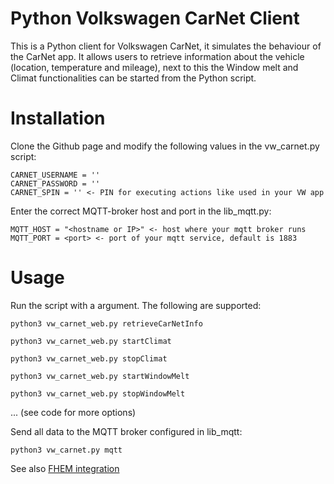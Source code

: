 # Python Volkswagen CarNet Client

This is a Python client for Volkswagen CarNet, it simulates the behaviour of the CarNet app. It allows users to retrieve information about the vehicle (location, temperature and mileage), next to this the Window melt and Climat functionalities can be started from the Python script.

# Installation

Clone the Github page and modify the following values in the vw_carnet.py script:
```
CARNET_USERNAME = ''
CARNET_PASSWORD = ''
CARNET_SPIN = '' <- PIN for executing actions like used in your VW app
```

Enter the correct MQTT-broker host and port in the lib_mqtt.py:

```
MQTT_HOST = "<hostname or IP>" <- host where your mqtt broker runs
MQTT_PORT = <port> <- port of your mqtt service, default is 1883
```

# Usage

Run the script with a argument. The following are supported:
```
python3 vw_carnet_web.py retrieveCarNetInfo
```

```
python3 vw_carnet_web.py startClimat
```

```
python3 vw_carnet_web.py stopClimat
```

```
python3 vw_carnet_web.py startWindowMelt
```

```
python3 vw_carnet_web.py stopWindowMelt
```

...
(see code for more options)

Send all data to the MQTT broker configured in lib_mqtt:
```
python3 vw_carnet.py mqtt
```

See also [FHEM integration](https://forum.fhem.de/index.php/topic,83090.msg886586.html#msg886586)
